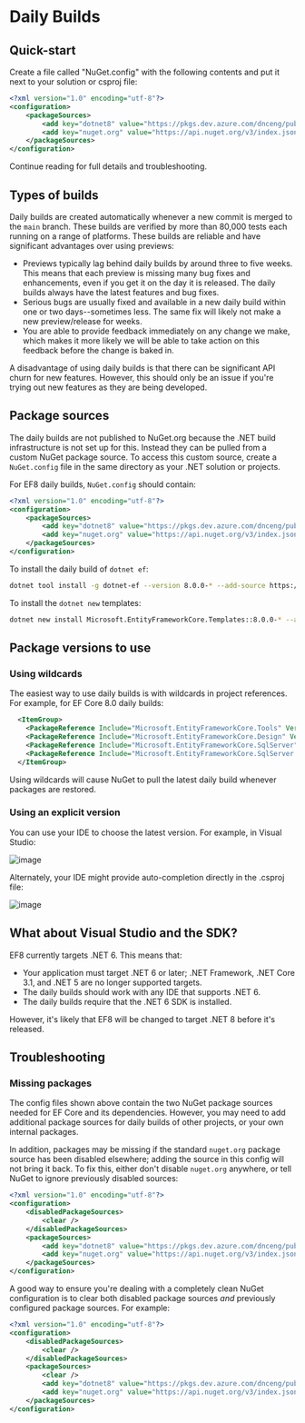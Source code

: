 # Daily Builds

## Quick-start

Create a file called "NuGet.config" with the following contents and put it next to your solution or csproj file:

```xml
<?xml version="1.0" encoding="utf-8"?>
<configuration>
    <packageSources>
        <add key="dotnet8" value="https://pkgs.dev.azure.com/dnceng/public/_packaging/dotnet8/nuget/v3/index.json" />
        <add key="nuget.org" value="https://api.nuget.org/v3/index.json" />
    </packageSources>
</configuration>
```

Continue reading for full details and troubleshooting.

## Types of builds

Daily builds are created automatically whenever a new commit is merged to the `main` branch. These builds are verified by more than 80,000 tests each running on a range of platforms. These builds are reliable and have significant advantages over using previews:

* Previews typically lag behind daily builds by around three to five weeks. This means that each preview is missing many bug fixes and enhancements, even if you get it on the day it is released. The daily builds always have the latest features and bug fixes.
* Serious bugs are usually fixed and available in a new daily build within one or two days--sometimes less. The same fix will likely not make a new preview/release for weeks.
* You are able to provide feedback immediately on any change we make, which makes it more likely we will be able to take action on this feedback before the change is baked in.

A disadvantage of using daily builds is that there can be significant API churn for new features. However, this should only be an issue if you're trying out new features as they are being developed.

## Package sources

The daily builds are not published to NuGet.org because the .NET build infrastructure is not set up for this. Instead they can be pulled from a custom NuGet package source. To access this custom source, create a `NuGet.config` file in the same directory as your .NET solution or projects.

For EF8 daily builds, `NuGet.config` should contain:

```xml
<?xml version="1.0" encoding="utf-8"?>
<configuration>
    <packageSources>
        <add key="dotnet8" value="https://pkgs.dev.azure.com/dnceng/public/_packaging/dotnet8/nuget/v3/index.json" />
        <add key="nuget.org" value="https://api.nuget.org/v3/index.json" />
    </packageSources>
</configuration>
```

To install the daily build of `dotnet ef`:

```sh
dotnet tool install -g dotnet-ef --version 8.0.0-* --add-source https://pkgs.dev.azure.com/dnceng/public/_packaging/dotnet8/nuget/v3/index.json
```

To install the `dotnet new` templates:

```sh
dotnet new install Microsoft.EntityFrameworkCore.Templates::8.0.0-* --add-source https://pkgs.dev.azure.com/dnceng/public/_packaging/dotnet8/nuget/v3/index.json
```

## Package versions to use

### Using wildcards

The easiest way to use daily builds is with wildcards in project references. For example, for EF Core 8.0 daily builds:

```xml
  <ItemGroup>
    <PackageReference Include="Microsoft.EntityFrameworkCore.Tools" Version="8.0.0-*" />
    <PackageReference Include="Microsoft.EntityFrameworkCore.Design" Version="8.0.0-*" />
    <PackageReference Include="Microsoft.EntityFrameworkCore.SqlServer" Version="8.0.0-*" />
    <PackageReference Include="Microsoft.EntityFrameworkCore.SqlServer.NetTopologySuite" Version="8.0.0-*" />
  </ItemGroup>
```

Using wildcards will cause NuGet to pull the latest daily build whenever packages are restored.

### Using an explicit version

You can use your IDE to choose the latest version. For example, in Visual Studio:

![image](https://user-images.githubusercontent.com/1430078/92644977-01108780-f299-11ea-897e-bb8e9705ada7.png)

Alternately, your IDE might provide auto-completion directly in the .csproj file:

![image](https://user-images.githubusercontent.com/1430078/92645046-1d142900-f299-11ea-9e40-c2b1fe1f61c1.png)

## What about Visual Studio and the SDK?

EF8 currently targets .NET 6. This means that:

* Your application must target .NET 6 or later; .NET Framework, .NET Core 3.1, and .NET 5 are no longer supported targets.
* The daily builds should work with any IDE that supports .NET 6.
* The daily builds require that the .NET 6 SDK is installed.

However, it's likely that EF8 will be changed to target .NET 8 before it's released.

## Troubleshooting

### Missing packages

The config files shown above contain the two NuGet package sources needed for EF Core and its dependencies. However, you may need to add additional package sources for daily builds of other projects, or your own internal packages.

In addition, packages may be missing if the standard `nuget.org` package source has been disabled elsewhere; adding the source in this config will not bring it back. To fix this, either don't disable `nuget.org` anywhere, or tell NuGet to ignore previously disabled sources:

```xml
<?xml version="1.0" encoding="utf-8"?>
<configuration>
    <disabledPackageSources>
        <clear />
    </disabledPackageSources>
    <packageSources>
        <add key="dotnet8" value="https://pkgs.dev.azure.com/dnceng/public/_packaging/dotnet8/nuget/v3/index.json" />
        <add key="nuget.org" value="https://api.nuget.org/v3/index.json" />
    </packageSources>
</configuration>
```

A good way to ensure you're dealing with a completely clean NuGet configuration is to clear both disabled package sources _and_ previously configured package sources. For example:

```xml
<?xml version="1.0" encoding="utf-8"?>
<configuration>
    <disabledPackageSources>
        <clear />
    </disabledPackageSources>
    <packageSources>
        <clear />
        <add key="dotnet8" value="https://pkgs.dev.azure.com/dnceng/public/_packaging/dotnet8/nuget/v3/index.json" />
        <add key="nuget.org" value="https://api.nuget.org/v3/index.json" />
    </packageSources>
</configuration>
```
